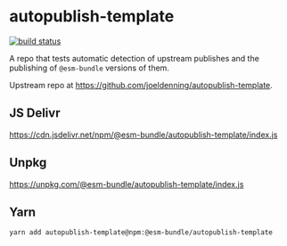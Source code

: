 # autopublish-template

[![build status](https://travis-ci.com/esm-bundle/autopublish-template.svg?branch=master)](https://travis-ci.com/esm-bundle/autopublish-template)

A repo that tests automatic detection of upstream publishes and the publishing of `@esm-bundle` versions of them.

Upstream repo at https://github.com/joeldenning/autopublish-template.

## JS Delivr

https://cdn.jsdelivr.net/npm/@esm-bundle/autopublish-template/index.js

## Unpkg

https://unpkg.com/@esm-bundle/autopublish-template/index.js

## Yarn

```sh
yarn add autopublish-template@npm:@esm-bundle/autopublish-template
```
